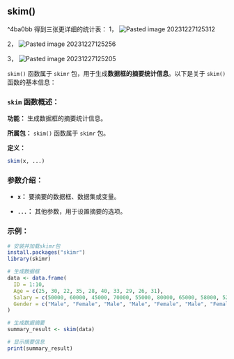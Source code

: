 
## skim()
^4ba0bb
得到三张更详细的统计表：
1，
![Pasted image 20231227125312](Pasted%20image%2020231227125312.png)

2，
![Pasted image 20231227125256](Pasted%20image%2020231227125256.png)

3，
![Pasted image 20231227125205](Pasted%20image%2020231227125205.png)


`skim()` 函数属于 `skimr` 包，用于生成**数据框的摘要统计信息**。以下是关于 `skim()` 函数的基本信息：

### `skim` 函数概述：

**功能：** 生成数据框的摘要统计信息。

**所属包：** `skim()` 函数属于 `skimr` 包。

**定义：**
```R
skim(x, ...)
```

### 参数介绍：

- **`x`：** 要摘要的数据框、数据集或变量。

- **`...`：** 其他参数，用于设置摘要的选项。

### 示例：

```R
# 安装并加载skimr包
install.packages("skimr")
library(skimr)

# 生成数据框
data <- data.frame(
  ID = 1:10,
  Age = c(25, 30, 22, 35, 28, 40, 33, 29, 26, 31),
  Salary = c(50000, 60000, 45000, 70000, 55000, 80000, 65000, 58000, 52000, 61000),
  Gender = c("Male", "Female", "Male", "Male", "Female", "Male", "Female", "Female", "Male", "Female")
)

# 生成数据摘要
summary_result <- skim(data)

# 显示摘要信息
print(summary_result)

```






